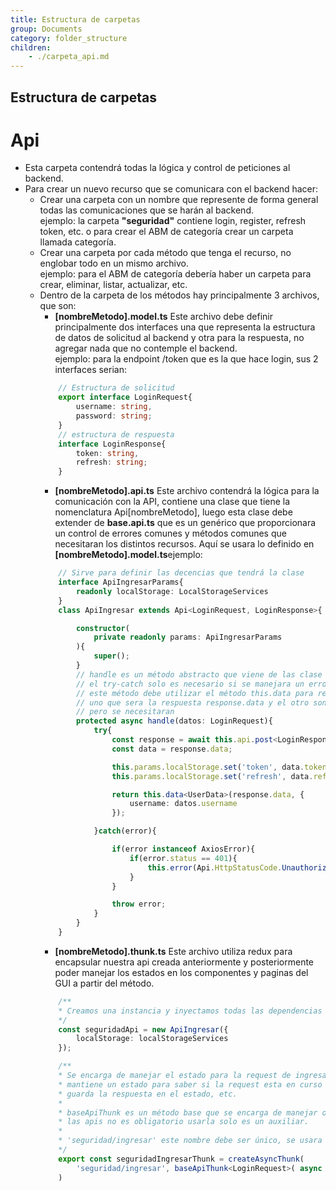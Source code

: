 ```yaml
---
title: Estructura de carpetas
group: Documents
category: folder_structure
children:
    - ./carpeta_api.md
---
```


## Estructura de carpetas

# Api
- Esta carpeta contendrá todas la lógica y control de peticiones al backend.
- Para crear un nuevo recurso que se comunicara con el backend hacer:
    - Crear una carpeta con un nombre que represente de forma general
            todas las comunicaciones que se harán al backend.<br/>
            ejemplo: la carpeta <b>"seguridad"</b> contiene login, register, refresh token, etc.
            o para crear el ABM de categoría crear un carpeta llamada categoría.
    - Crear una carpeta por cada método que tenga el recurso, no englobar todo en un mismo
            archivo. <br/>
            ejemplo: para el ABM de categoría debería haber un carpeta para crear, eliminar, listar, actualizar, etc.
    - Dentro de la carpeta de los métodos hay principalmente 3 archivos, que son:
        - <b>[nombreMetodo].model.ts</b> Este archivo debe definir principalmente dos interfaces una
                    que representa la estructura de datos de solicitud al backend y otra para la respuesta, no
                    agregar nada que no contemple el backend.<br/>
                    ejemplo: para la endpoint /token que es la que hace login, sus 2 interfaces serian:
        ```typescript
            // Estructura de solicitud
            export interface LoginRequest{
                username: string,
                password: string;
            }
            // estructura de respuesta
            interface LoginResponse{
                token: string,
                refresh: string;
            }
        ```
        - <b>[nombreMetodo].api.ts</b> Este archivo contendrá la lógica para la comunicación con la API, contiene una clase que tiene la nomenclatura Api[nombreMetodo], luego esta clase debe extender de <b>base.api.ts</b> que es un genérico
        que proporcionara un control de errores comunes y métodos comunes que necesitaran los distintos recursos. Aquí
        se usara lo definido en <b>[nombreMetodo].model.ts</b><nr/>ejemplo:
        ```typescript
            // Sirve para definir las decencias que tendrá la clase
            interface ApiIngresarParams{
                readonly localStorage: LocalStorageServices
            }
            class ApiIngresar extends Api<LoginRequest, LoginResponse>{

                constructor(
                    private readonly params: ApiIngresarParams
                ){
                    super();
                }
                // handle es un método abstracto que viene de las clase Api y se debe definir por cada recurso,
                // el try-catch solo es necesario si se manejara un error no común 
                // este método debe utilizar el método this.data para retornar los datos, el cual recibe dos parámetros
                // uno que sera la respuesta response.data y el otro son datos extras que no vienen en la respuesta
                // pero se necesitaran
                protected async handle(datos: LoginRequest){
                    try{
                        const response = await this.api.post<LoginResponse>('token/', datos);
                        const data = response.data;

                        this.params.localStorage.set('token', data.token);
                        this.params.localStorage.set('refresh', data.refresh);

                        return this.data<UserData>(response.data, {
                            username: datos.username
                        });

                    }catch(error){

                        if(error instanceof AxiosError){
                            if(error.status == 401){
                                this.error(Api.HttpStatusCode.Unauthorized('Credenciales incorrectas'));
                            }
                        }

                        throw error;
                    }
                }
            }
        ```
        - <b>[nombreMetodo].thunk.ts</b> Este archivo utiliza redux para encapsular nuestra api creada anteriormente
        y posteriormente poder manejar los estados en los componentes y paginas del GUI a partir del método.
        ```typescript
            /**
            * Creamos una instancia y inyectamos todas las dependencias necesarias
            */
            const seguridadApi = new ApiIngresar({
                localStorage: localStorageServices
            });

            /**
            * Se encarga de manejar el estado para la request de ingresar, es decir
            * mantiene un estado para saber si la request esta en curso y cuando finaliza
            * guarda la respuesta en el estado, etc.
            *
            * baseApiThunk es un método base que se encarga de manejar operaciones comunes entre todas
            * las apis no es obligatorio usarla solo es un auxiliar.
            *
            * 'seguridad/ingresar' este nombre debe ser único, se usara la nomenclatura '[nombreGeneral]/[nombreMetodo]' 
            */
            export const seguridadIngresarThunk = createAsyncThunk(
                'seguridad/ingresar', baseApiThunk<LoginRequest>( async (loginData) => await seguridadApi.execute(loginData))
            )
        ```